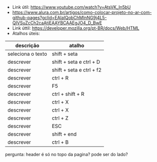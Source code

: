 - Link útil: https://www.youtube.com/watch?v=AtsVK_In5bU <br>
- https://www.alura.com.br/artigos/como-colocar-projeto-no-ar-com-github-pages?gclid=EAIaIQobChMInNG9j4L5-QIVSuZcCh2caAtjEAAYBCAAEgJO4_D_BwE <br>
- Link úttil: https://developer.mozilla.org/pt-BR/docs/Web/HTML <br>
- Atalhos úteis: 
 
| descrição | atalho |
|--|--|
| seleciona o texto | shift + seta |
| descrever | shift + seta e ctrl + D |
| descrever | shift + seta e ctrl + f2 |
| descrever | ctrl + R |
| descrever | F5 |
| descrever | ctrl + shift + R |
| descrever | ctrl + X |
| descrever | ctrl + X |
| descrever | ctrl + Z |
| descrever | ESC |
| descrever | shift + end |
| descrever | ctrl + B |


pergunta: header é só no topo da pagina? pode ser do lado?

